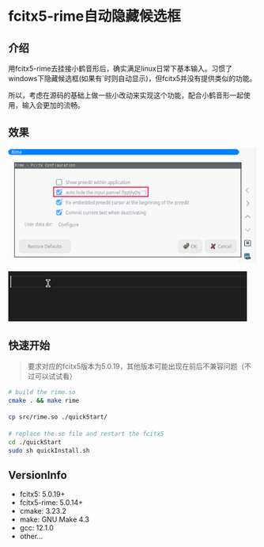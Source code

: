 # fcitx5-rime自动隐藏候选框
## 介绍

用fcitx5-rime去挂接小鹤音形后，确实满足linux日常下基本输入。习惯了windows下隐藏候选框(如果有`时则自动显示)，但fcitx5并没有提供类似的功能。

所以，考虑在源码的基础上做一些小改动来实现这个功能，配合小鹤音形一起使用，输入会更加的流畅。

## 效果

![](assets/2.png)

![](assets/1.gif)

## 快速开始
> 要求对应的fcitx5版本为5.0.19，其他版本可能出现在前后不兼容问题（不过可以试试看）
```sh
# build the rime.so
cmake . && make rime

cp src/rime.so ./quickStart/

# replace the so file and restart the fcitx5 
cd ./quickStart
sudo sh quickInstall.sh
```

## VersionInfo
- fcitx5: 5.0.19+
- fcitx5-rime: 5.0.14+
- cmake: 3.23.2
- make: GNU Make 4.3
- gcc: 12.1.0
- other...
